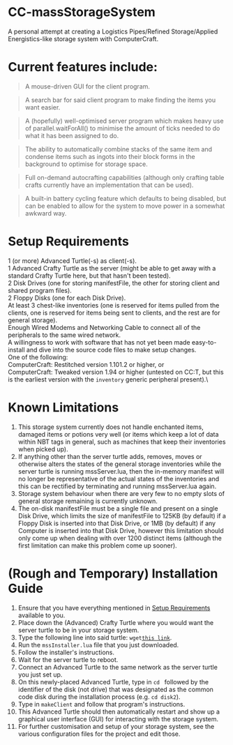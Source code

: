 # CC-massStorageSystem
A personal attempt at creating a Logistics Pipes/Refined Storage/Applied Energistics-like storage system with ComputerCraft.

# Current features include:
>A mouse-driven GUI for the client program.

>A search bar for said client program to make finding the items you want easier.

>A (hopefully) well-optimised server program which makes heavy use of parallel.waitForAll() to minimise the amount of ticks needed to do what it has been assigned to do.

>The ability to automatically combine stacks of the same item and condense items such as ingots into their block forms in the background to optimise for storage space.

>Full on-demand autocrafting capabilities (although only crafting table crafts currently have an implementation that can be used).

>A built-in battery cycling feature which defaults to being disabled, but can be enabled to allow for the system to move power in a somewhat awkward way.

# Setup Requirements
1 (or more) Advanced Turtle(-s) as client(-s).\
1 Advanced Crafty Turtle as the server (might be able to get away with a standard Crafty Turtle here, but that hasn't been tested).\
2 Disk Drives (one for storing manifestFile, the other for storing client and shared program files).\
2 Floppy Disks (one for each Disk Drive).\
At least 3 chest-like inventories (one is reserved for items pulled from the clients, one is reserved for items being sent to clients, and the rest are for general storage).\
Enough Wired Modems and Networking Cable to connect all of the peripherals to the same wired network.\
A willingness to work with software that has not yet been made easy-to-install and dive into the source code files to make setup changes.\
One of the following:\
ComputerCraft: Restitched version 1.101.2 or higher, or\
ComputerCraft: Tweaked version 1.94 or higher (untested on CC:T, but this is the earliest version with the `inventory` generic peripheral present).\

# Known Limitations
1. This storage system currently does not handle enchanted items, damaged items or potions very well (or items which keep a lot of data within NBT tags in general, such as machines that keep their inventories when picked up).
2. If anything other than the server turtle adds, removes, moves or otherwise alters the states of the general storage inventories while the server turtle is running mssServer.lua, then the in-memory manifest will no longer be representative of the actual states of the inventories and this can be rectified by terminating and running mssServer.lua again.
3. Storage system behaviour when there are very few to no empty slots of general storage remaining is currently unknown.
4. The on-disk manifestFile must be a single file and present on a single Disk Drive, which limits the size of manifestFile to 125KB (by default) if a Floppy Disk is inserted into that Disk Drive, or 1MB (by default) if any Computer is inserted into that Disk Drive, however this limitation should only come up when dealing with over 1200 distinct items (although the first limitation can make this problem come up sooner).

# (Rough and Temporary) Installation Guide
1. Ensure that you have everything mentioned in [Setup Requirements](#setup-requirements) available to you.
2. Place down the (Advanced) Crafty Turtle where you would want the server turtle to be in your storage system.
3. Type the following line into said turtle: `wget`[`this link`](https://raw.githubusercontent.com/zenxlii/CC-massStorageSystem/refs/heads/main/codebase/mssInstaller.lua).
4. Run the `mssInstaller.lua` file that you just downloaded.
5. Follow the installer's instructions.
6. Wait for the server turtle to reboot.
7. Connect an Advanced Turtle to the same network as the server turtle you just set up.
8. On this newly-placed Advanced Turtle, type in `cd ` followed by the identifier of the disk \(not drive\) that was designated as the common code disk during the installation process (e.g. `cd disk2`).
9. Type in `makeClient` and follow that program's instructions.
10. This Advanced Turtle should then automatically restart and show up a graphical user interface (GUI) for interacting with the storage system.
11. For further customisation and setup of your storage system, see the various configuration files for the project and edit those.
